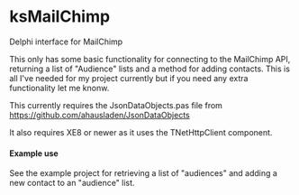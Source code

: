 # ksMailChimp
Delphi interface for MailChimp

This only has some basic functionality for connecting to the MailChimp API, returning a list of "Audience" lists and a method for adding contacts.  This is all I've needed for my project currently but if you need any extra functionality let me knonw.

This currently requires the JsonDataObjects.pas file from https://github.com/ahausladen/JsonDataObjects

It also requires XE8 or newer as it uses the TNetHttpClient component. 

#### Example use

See the example project for retrieving a list of "audiences" and adding a new contact to an "audience" list.